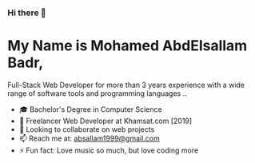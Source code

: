 ### Hi there 👋

# My Name is Mohamed AbdElsallam Badr, 
Full-Stack Web Developer for more than 3 years experience with a wide range of software tools and programming languages ..

- 🎓 Bachelor's Degree in Computer Science
- 🌱 Freelancer Web Developer at Khamsat.com [2019]
- 📂 Looking to collaborate on web projects
- 📫 Reach me at: absallam1999@gmail.com
- ⚡ Fun fact: Love music so much, but love coding more
